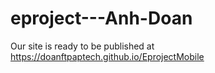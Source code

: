 # eproject---Anh-Doan
 Our site is ready to be published at https://doanftpaptech.github.io/EprojectMobile
